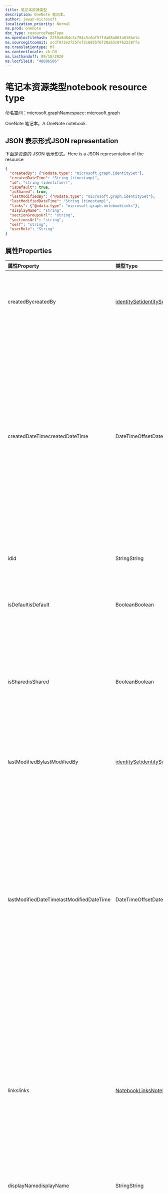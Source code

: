 ```yaml
---
title: 笔记本资源类型
description: OneNote 笔记本。
author: jewan-microsoft
localization_priority: Normal
ms.prod: onenote
doc_type: resourcePageType
ms.openlocfilehash: 2259a8d84c3c784c5c6af5ffda08a863a818be1a
ms.sourcegitcommit: acdf972e2f25fef2c6855f6f28a63c0762228ffa
ms.translationtype: MT
ms.contentlocale: zh-CN
ms.lasthandoff: 09/18/2020
ms.locfileid: "48086506"
---
```

# <a name="notebook-resource-type"></a><span data-ttu-id="13a31-103">笔记本资源类型</span><span class="sxs-lookup"><span data-stu-id="13a31-103">notebook resource type</span></span>

<span data-ttu-id="13a31-104">命名空间：microsoft.graph</span><span class="sxs-lookup"><span data-stu-id="13a31-104">Namespace: microsoft.graph</span></span>

<span data-ttu-id="13a31-105">OneNote 笔记本。</span><span class="sxs-lookup"><span data-stu-id="13a31-105">A OneNote notebook.</span></span>

## <a name="json-representation"></a><span data-ttu-id="13a31-106">JSON 表示形式</span><span class="sxs-lookup"><span data-stu-id="13a31-106">JSON representation</span></span>

<span data-ttu-id="13a31-107">下面是资源的 JSON 表示形式。</span><span class="sxs-lookup"><span data-stu-id="13a31-107">Here is a JSON representation of the resource</span></span>

<!-- {
  "blockType": "resource",
  "baseType": "microsoft.graph.onenoteEntityHierarchyModel",
  "optionalProperties": [
    "sectionGroups",
    "sections"
  ],
  "@odata.type": "microsoft.graph.notebook"
}-->

```json
{
  "createdBy": {"@odata.type": "microsoft.graph.identitySet"},
  "createdDateTime": "String (timestamp)",
  "id": "string (identifier)",
  "isDefault": true,
  "isShared": true,
  "lastModifiedBy": {"@odata.type": "microsoft.graph.identitySet"},
  "lastModifiedDateTime": "String (timestamp)",
  "links": {"@odata.type": "microsoft.graph.notebookLinks"},
  "displayName": "string",
  "sectionGroupsUrl": "string",
  "sectionsUrl": "string",
  "self": "string",
  "userRole": "String"
}

```
## <a name="properties"></a><span data-ttu-id="13a31-108">属性</span><span class="sxs-lookup"><span data-stu-id="13a31-108">Properties</span></span>
| <span data-ttu-id="13a31-109">属性</span><span class="sxs-lookup"><span data-stu-id="13a31-109">Property</span></span>     | <span data-ttu-id="13a31-110">类型</span><span class="sxs-lookup"><span data-stu-id="13a31-110">Type</span></span>   |<span data-ttu-id="13a31-111">说明</span><span class="sxs-lookup"><span data-stu-id="13a31-111">Description</span></span>|
|:---------------|:--------|:----------|
|<span data-ttu-id="13a31-112">createdBy</span><span class="sxs-lookup"><span data-stu-id="13a31-112">createdBy</span></span>|[<span data-ttu-id="13a31-113">identitySet</span><span class="sxs-lookup"><span data-stu-id="13a31-113">identitySet</span></span>](identityset.md)|<span data-ttu-id="13a31-p101">识别创建项目的用户、设备和应用程序。只读。</span><span class="sxs-lookup"><span data-stu-id="13a31-p101">Identity of the user, device, and application which created the item. Read-only.</span></span>|
|<span data-ttu-id="13a31-116">createdDateTime</span><span class="sxs-lookup"><span data-stu-id="13a31-116">createdDateTime</span></span>|<span data-ttu-id="13a31-117">DateTimeOffset</span><span class="sxs-lookup"><span data-stu-id="13a31-117">DateTimeOffset</span></span>|<span data-ttu-id="13a31-118">笔记本的创建日期和时间。</span><span class="sxs-lookup"><span data-stu-id="13a31-118">The date and time when the notebook was created.</span></span> <span data-ttu-id="13a31-119">时间戳表示使用 ISO 8601 格式的日期和时间信息，并且始终处于 UTC 时间。</span><span class="sxs-lookup"><span data-stu-id="13a31-119">The timestamp represents date and time information using ISO 8601 format and is always in UTC time.</span></span> <span data-ttu-id="13a31-120">例如，2014 年 1 月 1 日午夜 UTC 如下所示：`'2014-01-01T00:00:00Z'`。</span><span class="sxs-lookup"><span data-stu-id="13a31-120">For example, midnight UTC on Jan 1, 2014 would look like this: `'2014-01-01T00:00:00Z'`.</span></span> <span data-ttu-id="13a31-121">只读。</span><span class="sxs-lookup"><span data-stu-id="13a31-121">Read-only.</span></span>|
|<span data-ttu-id="13a31-122">id</span><span class="sxs-lookup"><span data-stu-id="13a31-122">id</span></span>|<span data-ttu-id="13a31-123">String</span><span class="sxs-lookup"><span data-stu-id="13a31-123">String</span></span>|<span data-ttu-id="13a31-124">笔记本的唯一标识符。</span><span class="sxs-lookup"><span data-stu-id="13a31-124">The unique identifier of the notebook.</span></span> <span data-ttu-id="13a31-125">只读。</span><span class="sxs-lookup"><span data-stu-id="13a31-125">Read-only.</span></span>|
|<span data-ttu-id="13a31-126">isDefault</span><span class="sxs-lookup"><span data-stu-id="13a31-126">isDefault</span></span>|<span data-ttu-id="13a31-127">Boolean</span><span class="sxs-lookup"><span data-stu-id="13a31-127">Boolean</span></span>|<span data-ttu-id="13a31-128">指示这是否是用户的默认笔记本。</span><span class="sxs-lookup"><span data-stu-id="13a31-128">Indicates whether this is the user's default notebook.</span></span> <span data-ttu-id="13a31-129">只读。</span><span class="sxs-lookup"><span data-stu-id="13a31-129">Read-only.</span></span>|
|<span data-ttu-id="13a31-130">isShared</span><span class="sxs-lookup"><span data-stu-id="13a31-130">isShared</span></span>|<span data-ttu-id="13a31-131">Boolean</span><span class="sxs-lookup"><span data-stu-id="13a31-131">Boolean</span></span>|<span data-ttu-id="13a31-132">指明笔记本是否为共享。</span><span class="sxs-lookup"><span data-stu-id="13a31-132">Indicates whether the notebook is shared.</span></span> <span data-ttu-id="13a31-133">如果是，笔记本的内容可供所有者以外的用户查看。</span><span class="sxs-lookup"><span data-stu-id="13a31-133">If true, the contents of the notebook can be seen by people other than the owner.</span></span> <span data-ttu-id="13a31-134">只读。</span><span class="sxs-lookup"><span data-stu-id="13a31-134">Read-only.</span></span>|
|<span data-ttu-id="13a31-135">lastModifiedBy</span><span class="sxs-lookup"><span data-stu-id="13a31-135">lastModifiedBy</span></span>|[<span data-ttu-id="13a31-136">identitySet</span><span class="sxs-lookup"><span data-stu-id="13a31-136">identitySet</span></span>](identityset.md)|<span data-ttu-id="13a31-p106">识别创建项目的用户、设备和应用程序。只读。</span><span class="sxs-lookup"><span data-stu-id="13a31-p106">Identity of the user, device, and application which created the item. Read-only.</span></span>|
|<span data-ttu-id="13a31-139">lastModifiedDateTime</span><span class="sxs-lookup"><span data-stu-id="13a31-139">lastModifiedDateTime</span></span>|<span data-ttu-id="13a31-140">DateTimeOffset</span><span class="sxs-lookup"><span data-stu-id="13a31-140">DateTimeOffset</span></span>|<span data-ttu-id="13a31-141">上次修改笔记本的日期和时间。</span><span class="sxs-lookup"><span data-stu-id="13a31-141">The date and time when the notebook was last modified.</span></span> <span data-ttu-id="13a31-142">时间戳表示使用 ISO 8601 格式的日期和时间信息，并且始终处于 UTC 时间。</span><span class="sxs-lookup"><span data-stu-id="13a31-142">The timestamp represents date and time information using ISO 8601 format and is always in UTC time.</span></span> <span data-ttu-id="13a31-143">例如，2014 年 1 月 1 日午夜 UTC 如下所示：`'2014-01-01T00:00:00Z'`。</span><span class="sxs-lookup"><span data-stu-id="13a31-143">For example, midnight UTC on Jan 1, 2014 would look like this: `'2014-01-01T00:00:00Z'`.</span></span> <span data-ttu-id="13a31-144">只读。</span><span class="sxs-lookup"><span data-stu-id="13a31-144">Read-only.</span></span>|
|<span data-ttu-id="13a31-145">links</span><span class="sxs-lookup"><span data-stu-id="13a31-145">links</span></span>|[<span data-ttu-id="13a31-146">NotebookLinks</span><span class="sxs-lookup"><span data-stu-id="13a31-146">NotebookLinks</span></span>](notebooklinks.md)|<span data-ttu-id="13a31-147">用于打开笔记本的链接。</span><span class="sxs-lookup"><span data-stu-id="13a31-147">Links for opening the notebook.</span></span> <span data-ttu-id="13a31-148">`oneNoteClientURL`如果安装了 OneNote 本机客户端，则链接将在其中打开笔记本。</span><span class="sxs-lookup"><span data-stu-id="13a31-148">The `oneNoteClientURL` link opens the notebook in the OneNote native client if it's installed.</span></span> <span data-ttu-id="13a31-149">该 `oneNoteWebURL` 链接将在 web 上的 OneNote 中打开笔记本。</span><span class="sxs-lookup"><span data-stu-id="13a31-149">The `oneNoteWebURL` link opens the notebook in OneNote on the web.</span></span>|
|<span data-ttu-id="13a31-150">displayName</span><span class="sxs-lookup"><span data-stu-id="13a31-150">displayName</span></span>|<span data-ttu-id="13a31-151">String</span><span class="sxs-lookup"><span data-stu-id="13a31-151">String</span></span>|<span data-ttu-id="13a31-152">笔记本的名称。</span><span class="sxs-lookup"><span data-stu-id="13a31-152">The name of the notebook.</span></span>|
|<span data-ttu-id="13a31-153">sectionGroupsUrl</span><span class="sxs-lookup"><span data-stu-id="13a31-153">sectionGroupsUrl</span></span>|<span data-ttu-id="13a31-154">String</span><span class="sxs-lookup"><span data-stu-id="13a31-154">String</span></span>|<span data-ttu-id="13a31-155">导航属性的 URL，该 URL 将 `sectionGroups` 返回笔记本中的所有分区组。</span><span class="sxs-lookup"><span data-stu-id="13a31-155">The URL for the `sectionGroups` navigation property, which returns all the section groups in the notebook.</span></span> <span data-ttu-id="13a31-156">只读。</span><span class="sxs-lookup"><span data-stu-id="13a31-156">Read-only.</span></span>|
|<span data-ttu-id="13a31-157">sectionsUrl</span><span class="sxs-lookup"><span data-stu-id="13a31-157">sectionsUrl</span></span>|<span data-ttu-id="13a31-158">String</span><span class="sxs-lookup"><span data-stu-id="13a31-158">String</span></span>|<span data-ttu-id="13a31-159">导航属性的 URL，该 URL 将 `sections` 返回笔记本中的所有分区。</span><span class="sxs-lookup"><span data-stu-id="13a31-159">The URL for the `sections` navigation property, which returns all the sections in the notebook.</span></span> <span data-ttu-id="13a31-160">只读。</span><span class="sxs-lookup"><span data-stu-id="13a31-160">Read-only.</span></span>|
|<span data-ttu-id="13a31-161">自学</span><span class="sxs-lookup"><span data-stu-id="13a31-161">self</span></span>|<span data-ttu-id="13a31-162">String</span><span class="sxs-lookup"><span data-stu-id="13a31-162">String</span></span>|<span data-ttu-id="13a31-163">终结点，您可在此处获取关于笔记本的详细信息。</span><span class="sxs-lookup"><span data-stu-id="13a31-163">The endpoint where you can get details about the notebook.</span></span> <span data-ttu-id="13a31-164">只读。</span><span class="sxs-lookup"><span data-stu-id="13a31-164">Read-only.</span></span>|
|<span data-ttu-id="13a31-165">userRole</span><span class="sxs-lookup"><span data-stu-id="13a31-165">userRole</span></span>|<span data-ttu-id="13a31-166">onenoteUserRole</span><span class="sxs-lookup"><span data-stu-id="13a31-166">onenoteUserRole</span></span>|<span data-ttu-id="13a31-167">可取值为：`Owner`、`Contributor`、`Reader`、`None`。</span><span class="sxs-lookup"><span data-stu-id="13a31-167">Possible values are: `Owner`, `Contributor`, `Reader`, `None`.</span></span> <span data-ttu-id="13a31-168">Owner 表示对笔记本的所有者级别访问。</span><span class="sxs-lookup"><span data-stu-id="13a31-168">Owner represents owner-level access to the notebook.</span></span> <span data-ttu-id="13a31-169">参与者表示对笔记本的读/写访问权限。</span><span class="sxs-lookup"><span data-stu-id="13a31-169">Contributor represents read/write access to the notebook.</span></span> <span data-ttu-id="13a31-170">读取器表示对笔记本的只读访问。</span><span class="sxs-lookup"><span data-stu-id="13a31-170">Reader represents read-only access to the notebook.</span></span> <span data-ttu-id="13a31-171">只读。</span><span class="sxs-lookup"><span data-stu-id="13a31-171">Read-only.</span></span>|

## <a name="relationships"></a><span data-ttu-id="13a31-172">关系</span><span class="sxs-lookup"><span data-stu-id="13a31-172">Relationships</span></span>
| <span data-ttu-id="13a31-173">关系</span><span class="sxs-lookup"><span data-stu-id="13a31-173">Relationship</span></span> | <span data-ttu-id="13a31-174">类型</span><span class="sxs-lookup"><span data-stu-id="13a31-174">Type</span></span>   |<span data-ttu-id="13a31-175">说明</span><span class="sxs-lookup"><span data-stu-id="13a31-175">Description</span></span>|
|:---------------|:--------|:----------|
|<span data-ttu-id="13a31-176">sectionGroups</span><span class="sxs-lookup"><span data-stu-id="13a31-176">sectionGroups</span></span>|<span data-ttu-id="13a31-177">[SectionGroup](sectiongroup.md) 集合</span><span class="sxs-lookup"><span data-stu-id="13a31-177">[SectionGroup](sectiongroup.md) collection</span></span>|<span data-ttu-id="13a31-178">笔记本中的分区组。</span><span class="sxs-lookup"><span data-stu-id="13a31-178">The section groups in the notebook.</span></span> <span data-ttu-id="13a31-179">只读。</span><span class="sxs-lookup"><span data-stu-id="13a31-179">Read-only.</span></span> <span data-ttu-id="13a31-180">可为 NULL。</span><span class="sxs-lookup"><span data-stu-id="13a31-180">Nullable.</span></span>|
|<span data-ttu-id="13a31-181">sections</span><span class="sxs-lookup"><span data-stu-id="13a31-181">sections</span></span>|<span data-ttu-id="13a31-182">[OnenoteSection](section.md) 集合</span><span class="sxs-lookup"><span data-stu-id="13a31-182">[OnenoteSection](section.md) collection</span></span>|<span data-ttu-id="13a31-183">笔记本中的分区。</span><span class="sxs-lookup"><span data-stu-id="13a31-183">The sections in the notebook.</span></span> <span data-ttu-id="13a31-184">只读。</span><span class="sxs-lookup"><span data-stu-id="13a31-184">Read-only.</span></span> <span data-ttu-id="13a31-185">可为 Null。</span><span class="sxs-lookup"><span data-stu-id="13a31-185">Nullable.</span></span>|

## <a name="methods"></a><span data-ttu-id="13a31-186">方法</span><span class="sxs-lookup"><span data-stu-id="13a31-186">Methods</span></span>

| <span data-ttu-id="13a31-187">方法</span><span class="sxs-lookup"><span data-stu-id="13a31-187">Method</span></span>           | <span data-ttu-id="13a31-188">返回类型</span><span class="sxs-lookup"><span data-stu-id="13a31-188">Return Type</span></span>    |<span data-ttu-id="13a31-189">说明</span><span class="sxs-lookup"><span data-stu-id="13a31-189">Description</span></span>|
|:---------------|:--------|:----------|
|[<span data-ttu-id="13a31-190">获取笔记本</span><span class="sxs-lookup"><span data-stu-id="13a31-190">Get notebook</span></span>](../api/notebook-get.md) | [<span data-ttu-id="13a31-191">笔记本</span><span class="sxs-lookup"><span data-stu-id="13a31-191">Notebook</span></span>](notebook.md) |<span data-ttu-id="13a31-192">读取笔记本的属性和关系。</span><span class="sxs-lookup"><span data-stu-id="13a31-192">Read the properties and relationships of the notebook.</span></span>|
|[<span data-ttu-id="13a31-193">getRecentNotebooks</span><span class="sxs-lookup"><span data-stu-id="13a31-193">getRecentNotebooks</span></span>](../api/notebook-getrecentnotebooks.md) | <span data-ttu-id="13a31-194">[recentNotebook](recentnotebook.md) 集合</span><span class="sxs-lookup"><span data-stu-id="13a31-194">[recentNotebook](recentnotebook.md) collection</span></span> | <span data-ttu-id="13a31-195">获取用户最近访问过的一组笔记本。</span><span class="sxs-lookup"><span data-stu-id="13a31-195">Get a collection of the most recently accessed notebooks for the user.</span></span> |
|[<span data-ttu-id="13a31-196">getNotebookFromWebUrl</span><span class="sxs-lookup"><span data-stu-id="13a31-196">getNotebookFromWebUrl</span></span>](../api/notebook-getnotebookfromweburl.md) | [<span data-ttu-id="13a31-197">笔记本</span><span class="sxs-lookup"><span data-stu-id="13a31-197">Notebook</span></span>](notebook.md) | <span data-ttu-id="13a31-198">使用 URL 路径检索笔记本对象的属性和关系。</span><span class="sxs-lookup"><span data-stu-id="13a31-198">Retrieve the properties and relationships of a notebook object using its URL path.</span></span> |
|[<span data-ttu-id="13a31-199">创建分区组</span><span class="sxs-lookup"><span data-stu-id="13a31-199">Create section group</span></span>](../api/notebook-post-sectiongroups.md) |[<span data-ttu-id="13a31-200">SectionGroup</span><span class="sxs-lookup"><span data-stu-id="13a31-200">SectionGroup</span></span>](sectiongroup.md)| <span data-ttu-id="13a31-201">通过发布到指定笔记本中的 sectionGroups 集合创建分区组。</span><span class="sxs-lookup"><span data-stu-id="13a31-201">Create a section group by posting to the sectionGroups collection in the specified notebook.</span></span>|
|[<span data-ttu-id="13a31-202">列出分区组</span><span class="sxs-lookup"><span data-stu-id="13a31-202">List section groups</span></span>](../api/notebook-list-sectiongroups.md) |<span data-ttu-id="13a31-203">[SectionGroup](sectiongroup.md) 集合</span><span class="sxs-lookup"><span data-stu-id="13a31-203">[SectionGroup](sectiongroup.md) collection</span></span>| <span data-ttu-id="13a31-204">获取指定笔记本中的分区组的集合。</span><span class="sxs-lookup"><span data-stu-id="13a31-204">Get a collection of section groups in the specified notebook.</span></span>|
|[<span data-ttu-id="13a31-205">创建分区</span><span class="sxs-lookup"><span data-stu-id="13a31-205">Create section</span></span>](../api/notebook-post-sections.md) |[<span data-ttu-id="13a31-206">OnenoteSection</span><span class="sxs-lookup"><span data-stu-id="13a31-206">OnenoteSection</span></span>](section.md)| <span data-ttu-id="13a31-207">通过发布到指定笔记本中的 section 集合来创建一个分区。</span><span class="sxs-lookup"><span data-stu-id="13a31-207">Create a section by posting to the sections collection in the specified notebook.</span></span>|
|[<span data-ttu-id="13a31-208">列出节</span><span class="sxs-lookup"><span data-stu-id="13a31-208">List sections</span></span>](../api/notebook-list-sections.md) |<span data-ttu-id="13a31-209">[OnenoteSection](section.md) 集合</span><span class="sxs-lookup"><span data-stu-id="13a31-209">[OnenoteSection](section.md) collection</span></span>| <span data-ttu-id="13a31-210">获取指定笔记本中的分区集合。</span><span class="sxs-lookup"><span data-stu-id="13a31-210">Get a collection of sections in the specified notebook.</span></span>|
|[<span data-ttu-id="13a31-211">copyNotebook</span><span class="sxs-lookup"><span data-stu-id="13a31-211">copyNotebook</span></span>](../api/notebook-copynotebook.md)| <span data-ttu-id="13a31-212">无</span><span class="sxs-lookup"><span data-stu-id="13a31-212">None</span></span> | <span data-ttu-id="13a31-213">复制笔记本。</span><span class="sxs-lookup"><span data-stu-id="13a31-213">Copies a notebook.</span></span>|

<!-- uuid: 8fcb5dbc-d5aa-4681-8e31-b001d5168d79
2015-10-25 14:57:30 UTC -->
<!-- {
  "type": "#page.annotation",
  "description": "notebook resource",
  "keywords": "",
  "section": "documentation",
  "tocPath": ""
}-->

